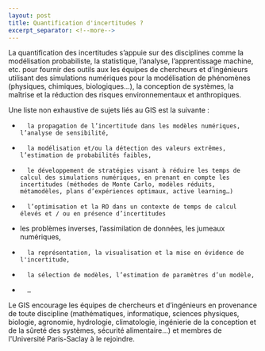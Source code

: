 ```yaml
---
layout: post
title: Quantification d'incertitudes ?
excerpt_separator: <!--more-->
---
```


La quantification des incertitudes s’appuie sur des disciplines comme la modélisation probabiliste, la statistique, l’analyse, l’apprentissage machine, etc. pour fournir des outils aux les équipes de chercheurs et d’ingénieurs utilisant des simulations numériques pour la modélisation de phénomènes (physiques, chimiques, biologiques…), la conception de systèmes, la maîtrise et la réduction des risques environnementaux et anthropiques.

<!--more-->

Une liste non exhaustive de sujets liés au GIS est la suivante :
*       la propagation de l’incertitude dans les modèles numériques, l’analyse de sensibilité,
*       la modélisation et/ou la détection des valeurs extrêmes, l’estimation de probabilités faibles,
*       le développement de stratégies visant à réduire les temps de calcul des simulations numériques, en prenant en compte les incertitudes (méthodes de Monte Carlo, modèles réduits, métamodèles, plans d’expériences optimaux, active learning…)
*       l’optimisation et la RO dans un contexte de temps de calcul élevés et / ou en présence d’incertitudes
* les problèmes inverses, l’assimilation de données, les jumeaux numériques,
*       la représentation, la visualisation et la mise en évidence de l'incertitude,
*       la sélection de modèles, l’estimation de paramètres d’un modèle,
*       …

Le GIS encourage les équipes de chercheurs et d’ingénieurs en provenance de toute discipline (mathématiques, informatique, sciences physiques, biologie, agronomie, hydrologie, climatologie, ingénierie de la conception et de la sûreté des systèmes, sécurité alimentaire…) et membres de l'Université Paris-Saclay à le rejoindre.
